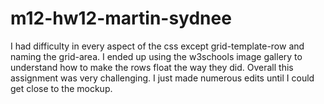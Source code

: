 # m12-hw12-martin-sydnee

I had difficulty in every aspect of the css except grid-template-row and naming the grid-area. I ended up using the w3schools image gallery to understand how to make the rows float the way they did. Overall this assignment was very challenging. I just made numerous edits until I could get close to the mockup.